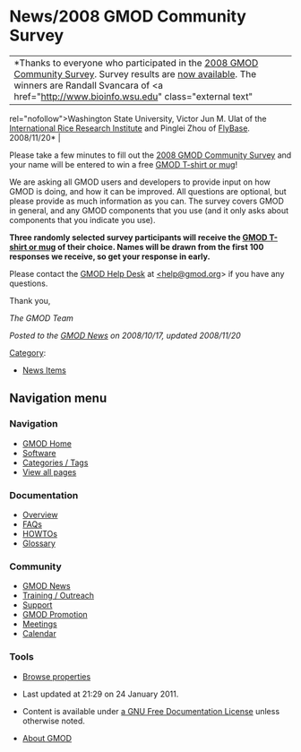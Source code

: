



<span id="top"></span>




# <span dir="auto">News/2008 GMOD Community Survey</span>









|  |
|----|
| *Thanks to everyone who participated in the [2008 GMOD Community Survey](../2008_GMOD_Community_Survey "2008 GMOD Community Survey"). Survey results are [now available](../2008_GMOD_Community_Survey "2008 GMOD Community Survey"). The winners are Randall Svancara of <a href="http://www.bioinfo.wsu.edu" class="external text"
rel="nofollow">Washington State University</a>, Victor Jun M. Ulat of the <a href="http://www.irri.org" class="external text"
rel="nofollow">International Rice Research Institute</a> and Pinglei Zhou of <a href="http://flybase.org" class="external text"
rel="nofollow">FlyBase</a>. 2008/11/20* |

Please take a few minutes to fill out the [2008 GMOD Community
Survey](../2008_GMOD_Community_Survey "2008 GMOD Community Survey") and
your name will be entered to win a free [GMOD T-shirt or
mug](#Get_GMOD_Gear.21)!

We are asking all GMOD users and developers to provide input on how GMOD
is doing, and how it can be improved. All questions are optional, but
please provide as much information as you can. The survey covers GMOD in
general, and any GMOD components that you use (and it only asks about
components that you indicate you use).

**Three randomly selected survey participants will receive the
<a href="http://www.cafepress.com/GenericMOD/" class="external text"
rel="nofollow">GMOD T-shirt or mug</a> of their choice. Names will be
drawn from the first 100 responses we receive, so get your response in
early.**

Please contact the [GMOD Help Desk](../GMOD_Help_Desk "GMOD Help Desk")
at <a href="mailto:help@gmod.org%7C" class="external text"
rel="nofollow">&lt;help@gmod.org&gt;</a> if you have any questions.

Thank you,

*The GMOD Team*

  



*Posted to the [GMOD News](../GMOD_News "GMOD News") on 2008/10/17,
updated 2008/11/20*






[Category](../Special%3ACategories "Special%3ACategories"):

- [News Items](../Category%3ANews_Items "Category%3ANews Items")






## Navigation menu







<a href="../Main_Page"
style="background-image: url(../../images/GMOD-cogs.png);"
title="Visit the main page"></a>


### Navigation



- <span id="n-GMOD-Home">[GMOD Home](../Main_Page)</span>
- <span id="n-Software">[Software](../GMOD_Components)</span>
- <span id="n-Categories-.2F-Tags">[Categories /
  Tags](../Categories)</span>
- <span id="n-View-all-pages">[View all
  pages](../Special:AllPages)</span>




### Documentation



- <span id="n-Overview">[Overview](../Overview)</span>
- <span id="n-FAQs">[FAQs](../Category%3AFAQ)</span>
- <span id="n-HOWTOs">[HOWTOs](../Category%3AHOWTO)</span>
- <span id="n-Glossary">[Glossary](../Glossary)</span>




### Community



- <span id="n-GMOD-News">[GMOD News](../GMOD_News)</span>
- <span id="n-Training-.2F-Outreach">[Training /
  Outreach](../Training_and_Outreach)</span>
- <span id="n-Support">[Support](../Support)</span>
- <span id="n-GMOD-Promotion">[GMOD Promotion](../GMOD_Promotion)</span>
- <span id="n-Meetings">[Meetings](../Meetings)</span>
- <span id="n-Calendar">[Calendar](../Calendar)</span>




### Tools

- <span id="t-smwbrowselink"><a href="../Special%3ABrowse/News-2F2008_GMOD_Community_Survey"
  rel="smw-browse">Browse properties</a></span>



- <span id="footer-info-lastmod">Last updated at 21:29 on 24 January
  2011.</span>
<!-- - <span id="footer-info-viewcount">6,078 page views.</span> -->
- <span id="footer-info-copyright">Content is available under
  <a href="http://www.gnu.org/licenses/fdl-1.3.html" class="external"
  rel="nofollow">a GNU Free Documentation License</a> unless otherwise
  noted.</span>

<!-- -->

- <span id="footer-places-about">[About
  GMOD](../GMOD%3AAbout "GMOD%3AAbout")</span>

<!-- -->




